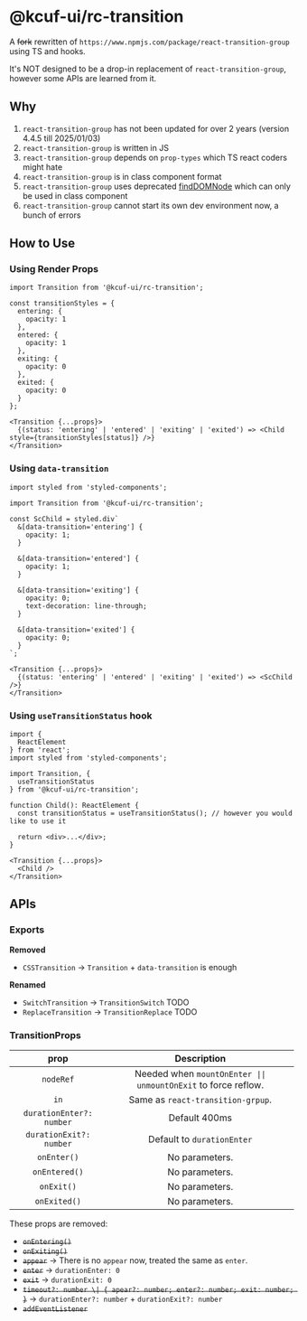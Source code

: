 # @kcuf-ui/rc-transition

A ~~fork~~ rewritten of `https://www.npmjs.com/package/react-transition-group` using TS and hooks.

It's NOT designed to be a drop-in replacement of `react-transition-group`, however some APIs are learned from it.

## Why

1. `react-transition-group` has not been updated for over 2 years (version 4.4.5 till 2025/01/03)
2. `react-transition-group` is written in JS
3. `react-transition-group` depends on `prop-types` which TS react coders might hate
4. `react-transition-group` is in class component format
5. `react-transition-group` uses deprecated [findDOMNode](https://legacy.reactjs.org/docs/react-dom.html) which can only be used in class component
6. `react-transition-group` cannot start its own dev environment now, a bunch of errors

## How to Use

### Using Render Props

```tsx
import Transition from '@kcuf-ui/rc-transition';

const transitionStyles = {
  entering: {
    opacity: 1
  },
  entered: {
    opacity: 1
  },
  exiting: {
    opacity: 0
  },
  exited: {
    opacity: 0
  }
};

<Transition {...props}>
  {(status: 'entering' | 'entered' | 'exiting' | 'exited') => <Child style={transitionStyles[status]} />}
</Transition>
```

### Using `data-transition`

```tsx
import styled from 'styled-components';

import Transition from '@kcuf-ui/rc-transition';

const ScChild = styled.div`
  &[data-transition='entering'] {
    opacity: 1;
  }
  
  &[data-transition='entered'] {
    opacity: 1;
  }
  
  &[data-transition='exiting'] {
    opacity: 0;
    text-decoration: line-through;
  }
  
  &[data-transition='exited'] {
    opacity: 0;
  }
`;

<Transition {...props}>
  {(status: 'entering' | 'entered' | 'exiting' | 'exited') => <ScChild />}
</Transition>
```

### Using `useTransitionStatus` hook

```tsx
import {
  ReactElement
} from 'react';
import styled from 'styled-components';

import Transition, {
  useTransitionStatus
} from '@kcuf-ui/rc-transition';

function Child(): ReactElement {
  const transitionStatus = useTransitionStatus(); // however you would like to use it
  
  return <div>...</div>;
}

<Transition {...props}>
  <Child />
</Transition>
```

## APIs

### Exports

**Removed**

* `CSSTransition` → `Transition` + `data-transition` is enough

**Renamed**

* `SwitchTransition` → `TransitionSwitch` TODO
* `ReplaceTransition` → `TransitionReplace` TODO

### TransitionProps

| prop | Description |
| :---: | :---: |
| `nodeRef` | Needed when `mountOnEnter \|\| unmountOnExit` to force reflow. |
| `in` | Same as `react-transition-grpup`. |
| `durationEnter?: number` | Default 400ms |
| `durationExit?: number` | Default to `durationEnter` |
| `onEnter()` | No parameters. |
| `onEntered()` | No parameters. |
| `onExit()` | No parameters. |
| `onExited()` | No parameters. |

These props are removed:

* ~~`onEntering()`~~
* ~~`onExiting()`~~
* ~~`appear`~~ → There is no `appear` now, treated the same as `enter`.
* ~~`enter`~~ → `durationEnter: 0`
* ~~`exit`~~ → `durationExit: 0`
* ~~`timeout?: number \| { apear?: number; enter?: number; exit: number; }`~~ → `durationEnter?: number` + `durationExit?: number`
* ~~`addEventListener`~~